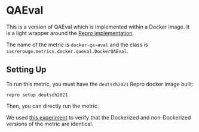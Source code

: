 # QAEval
This is a version of QAEval which is implemented within a Docker image.
It is a light wrapper around the [Repro implementation](https://github.com/danieldeutsch/repro/tree/master/models/deutsch2021).

The name of the metric is `docker-qa-eval` and the class is `sacrerouge.metrics.docker.qaeval.DockerQAEval`.

## Setting Up
To run this metric, you must have the `deutsch2021` Repro docker image built:
```shell script
repro setup deutsch2021
```
Then, you can directly run the metric.

We used [this experiment](../../../experiments/docker/qaeval/run.sh) to verify that the Dockerized and non-Dockerized versions of the metric are identical. 